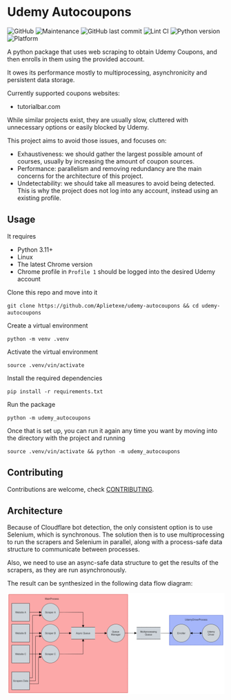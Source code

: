 # Udemy Autocoupons

![GitHub](https://img.shields.io/github/license/aplietexe/udemy-autocoupons)
![Maintenance](https://img.shields.io/maintenance/yes/2023)
![GitHub last commit](https://img.shields.io/github/last-commit/aplietexe/udemy-autocoupons)
![Lint CI](https://github.com/aplietexe/udemy-autocoupons/actions/workflows/lint.yaml/badge.svg?style=for-the-badge)
![Python version](https://img.shields.io/badge/python-3.11+-blue?logo=python)
![Platform](https://img.shields.io/badge/platform-linux-lightgrey)

A python package that uses web scraping to obtain Udemy Coupons, and then enrolls
in them using the provided account.

It owes its performance mostly to multiprocessing, asynchronicity and persistent
data storage.

Currently supported coupons websites:

- tutorialbar.com

While similar projects exist, they are usually slow, cluttered with unnecessary
options or easily blocked by Udemy.

This project aims to avoid those issues, and focuses on:

- Exhaustiveness: we should gather the largest possible amount of courses,
  usually by increasing the amount of coupon sources.
- Performance: parallelism and removing redundancy are the main concerns for the
  architecture of this project.
- Undetectability: we should take all measures to avoid being detected. This is
  why the project does not log into any account, instead using an existing
  profile.

## Usage

It requires

- Python 3.11+
- Linux
- The latest Chrome version
- Chrome profile in `Profile 1` should be logged into the desired Udemy account

Clone this repo and move into it

```shell
git clone https://github.com/Aplietexe/udemy-autocoupons && cd udemy-autocoupons
```

Create a virtual environment

```shell
python -m venv .venv
```

Activate the virtual environment

```shell
source .venv/vin/activate
```

Install the required dependencies

```shell
pip install -r requirements.txt
```

Run the package

```shell
python -m udemy_autocoupons
```

Once that is set up, you can run it again any time you want by moving into the
directory with the project and running

```shell
source .venv/vin/activate && python -m udemy_autocoupons
```

## Contributing

Contributions are welcome, check [CONTRIBUTING](docs/CONTRIBUTING.md).

## Architecture

Because of Cloudflare bot detection, the only consistent option is to use
Selenium, which is synchronous. The solution then is to use multiprocessing to
run the scrapers and Selenium in parallel, along with a process-safe data
structure to communicate between processes.

Also, we need to use an async-safe data structure to get the results of the
scrapers, as they are run asynchronously.

The result can be synthesized in the following data flow diagram:

![data flow diagram](docs/data-flow-diagram.excalidraw.png)
